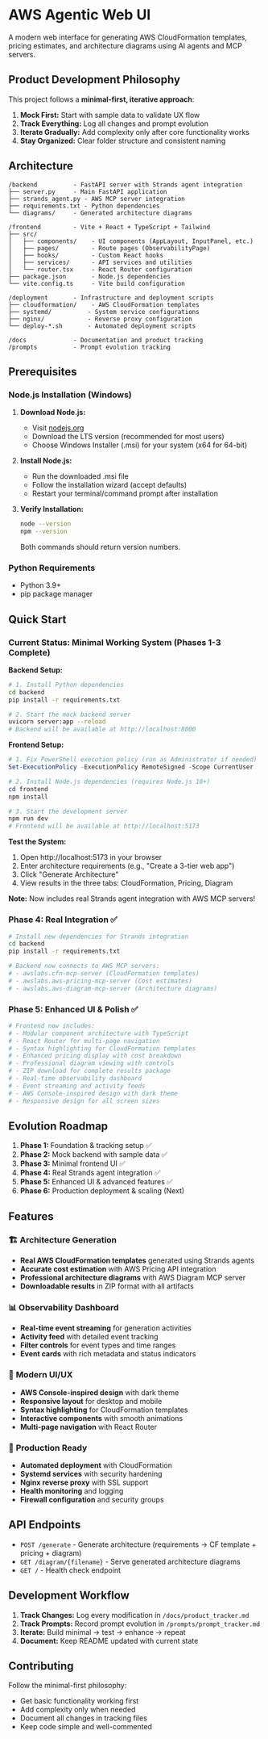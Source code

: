 # AWS Agentic Web UI

A modern web interface for generating AWS CloudFormation templates, pricing estimates, and architecture diagrams using AI agents and MCP servers.

## Product Development Philosophy

This project follows a **minimal-first, iterative approach**:

1. **Mock First:** Start with sample data to validate UX flow
2. **Track Everything:** Log all changes and prompt evolution
3. **Iterate Gradually:** Add complexity only after core functionality works
4. **Stay Organized:** Clear folder structure and consistent naming

## Architecture

```
/backend          - FastAPI server with Strands agent integration
├── server.py     - Main FastAPI application
├── strands_agent.py - AWS MCP server integration
├── requirements.txt - Python dependencies
└── diagrams/     - Generated architecture diagrams

/frontend         - Vite + React + TypeScript + Tailwind
├── src/
│   ├── components/    - UI components (AppLayout, InputPanel, etc.)
│   ├── pages/         - Route pages (ObservabilityPage)
│   ├── hooks/         - Custom React hooks
│   ├── services/      - API services and utilities
│   └── router.tsx     - React Router configuration
├── package.json       - Node.js dependencies
└── vite.config.ts     - Vite build configuration

/deployment       - Infrastructure and deployment scripts
├── cloudformation/    - AWS CloudFormation templates
├── systemd/          - System service configurations
├── nginx/            - Reverse proxy configuration
└── deploy-*.sh       - Automated deployment scripts

/docs             - Documentation and product tracking
/prompts          - Prompt evolution tracking
```

## Prerequisites

### Node.js Installation (Windows)

1. **Download Node.js:**
   - Visit [nodejs.org](https://nodejs.org/)
   - Download the LTS version (recommended for most users)
   - Choose Windows Installer (.msi) for your system (x64 for 64-bit)

2. **Install Node.js:**
   - Run the downloaded .msi file
   - Follow the installation wizard (accept defaults)
   - Restart your terminal/command prompt after installation

3. **Verify Installation:**
   ```bash
   node --version
   npm --version
   ```
   Both commands should return version numbers.

### Python Requirements
- Python 3.9+ 
- pip package manager

## Quick Start

### Current Status: Minimal Working System (Phases 1-3 Complete)

**Backend Setup:**
```bash
# 1. Install Python dependencies
cd backend
pip install -r requirements.txt

# 2. Start the mock backend server
uvicorn server:app --reload
# Backend will be available at http://localhost:8000
```

**Frontend Setup:**
```powershell
# 1. Fix PowerShell execution policy (run as Administrator if needed)
Set-ExecutionPolicy -ExecutionPolicy RemoteSigned -Scope CurrentUser

# 2. Install Node.js dependencies (requires Node.js 18+)
cd frontend
npm install

# 3. Start the development server
npm run dev
# Frontend will be available at http://localhost:5173
```

**Test the System:**
1. Open http://localhost:5173 in your browser
2. Enter architecture requirements (e.g., "Create a 3-tier web app")
3. Click "Generate Architecture" 
4. View results in the three tabs: CloudFormation, Pricing, Diagram

**Note:** Now includes real Strands agent integration with AWS MCP servers!

### Phase 4: Real Integration ✅
```bash
# Install new dependencies for Strands integration
cd backend
pip install -r requirements.txt

# Backend now connects to AWS MCP servers:
# - awslabs.cfn-mcp-server (CloudFormation templates)
# - awslabs.aws-pricing-mcp-server (Cost estimates)  
# - awslabs.aws-diagram-mcp-server (Architecture diagrams)
```

### Phase 5: Enhanced UI & Polish ✅
```bash
# Frontend now includes:
# - Modular component architecture with TypeScript
# - React Router for multi-page navigation
# - Syntax highlighting for CloudFormation templates
# - Enhanced pricing display with cost breakdown
# - Professional diagram viewing with controls
# - ZIP download for complete results package
# - Real-time observability dashboard
# - Event streaming and activity feeds
# - AWS Console-inspired design with dark theme
# - Responsive design for all screen sizes
```

## Evolution Roadmap

1. **Phase 1:** Foundation & tracking setup ✅
2. **Phase 2:** Mock backend with sample data ✅
3. **Phase 3:** Minimal frontend UI ✅
4. **Phase 4:** Real Strands agent integration ✅
5. **Phase 5:** Enhanced UI & advanced features ✅
6. **Phase 6:** Production deployment & scaling (Next)

## Features

### 🏗️ **Architecture Generation**
- **Real AWS CloudFormation templates** generated using Strands agents
- **Accurate cost estimation** with AWS Pricing API integration
- **Professional architecture diagrams** with AWS Diagram MCP server
- **Downloadable results** in ZIP format with all artifacts

### 📊 **Observability Dashboard**
- **Real-time event streaming** for generation activities
- **Activity feed** with detailed event tracking
- **Filter controls** for event types and time ranges
- **Event cards** with rich metadata and status indicators

### 🎨 **Modern UI/UX**
- **AWS Console-inspired design** with dark theme
- **Responsive layout** for desktop and mobile
- **Syntax highlighting** for CloudFormation templates
- **Interactive components** with smooth animations
- **Multi-page navigation** with React Router

### 🚀 **Production Ready**
- **Automated deployment** with CloudFormation
- **Systemd services** with security hardening
- **Nginx reverse proxy** with SSL support
- **Health monitoring** and logging
- **Firewall configuration** and security groups

## API Endpoints

- `POST /generate` - Generate architecture (requirements → CF template + pricing + diagram)
- `GET /diagram/{filename}` - Serve generated architecture diagrams
- `GET /` - Health check endpoint

## Development Workflow

1. **Track Changes:** Log every modification in `/docs/product_tracker.md`
2. **Track Prompts:** Record prompt evolution in `/prompts/prompt_tracker.md`
3. **Iterate:** Build minimal → test → enhance → repeat
4. **Document:** Keep README updated with current state

## Contributing

Follow the minimal-first philosophy:
- Get basic functionality working first
- Add complexity only when needed
- Document all changes in tracking files
- Keep code simple and well-commented
